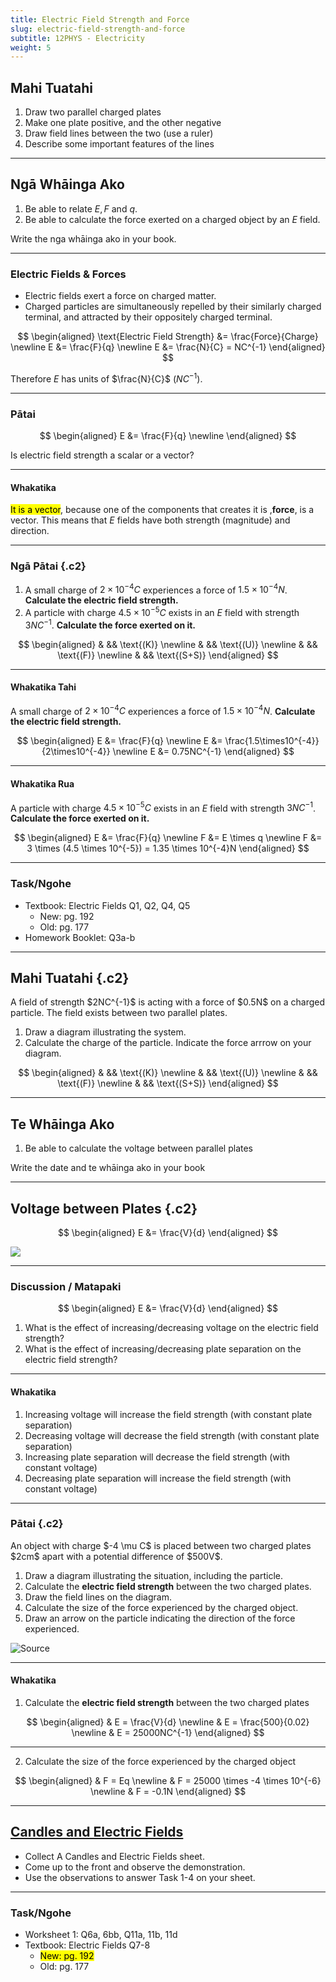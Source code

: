 ```yaml
---
title: Electric Field Strength and Force
slug: electric-field-strength-and-force
subtitle: 12PHYS - Electricity
weight: 5
---
```


## Mahi Tuatahi

1. Draw two parallel charged plates
2. Make one plate positive, and the other negative
3. Draw field lines between the two (use a ruler)
4. Describe some important features of the lines

---

## Ngā Whāinga Ako

1. Be able to relate $E, F$ and $q$.
2. Be able to calculate the force exerted on a charged object by an $E$ field.

<p class="instruction">Write the nga whāinga ako in your book.</p>

---

### Electric Fields & Forces

- Electric fields exert a force on charged matter.
- Charged particles are simultaneously repelled by their similarly charged terminal, and attracted by their oppositely charged terminal.

$$
\begin{aligned}
    \text{Electric Field Strength} &= \frac{Force}{Charge} \newline
    E &= \frac{F}{q} \newline
    E &= \frac{N}{C} = NC^{-1}
\end{aligned}
$$

Therefore $E$ has units of $\frac{N}{C}$ ($NC^{-1}$).

---

### Pātai

$$
\begin{aligned}
    E &= \frac{F}{q} \newline
\end{aligned}
$$

Is electric field strength a scalar or a vector?

---

#### Whakatika

<mark>It is a vector</mark>, because one of the components that creates it is ,__force__, is a vector. This means that $E$ fields have both strength (magnitude) and direction.

---

### Ngā Pātai {.c2}

1. A small charge of $2 \times 10^{-4}C$ experiences a force of $1.5\times10^{-4}N$. __Calculate the electric field strength.__
2. A particle with charge $4.5 \times 10^{-5}C$ exists in an $E$ field with strength $3NC^{-1}$. __Calculate the force exerted on it.__

$$
\begin{aligned}
    &  && \text{(K)} \newline
    &  && \text{(U)} \newline
    &  && \text{(F)} \newline
    &  && \text{(S+S)} 
\end{aligned}
$$

---

#### Whakatika Tahi

A small charge of $2 \times 10^{-4}C$ experiences a force of $1.5\times10^{-4}N$. __Calculate the electric field strength.__

$$
\begin{aligned}
    E &= \frac{F}{q} \newline
    E &= \frac{1.5\times10^{-4}}{2\times10^{-4}} \newline
    E &= 0.75NC^{-1}
\end{aligned}
$$

---

#### Whakatika Rua

A particle with charge $4.5 \times 10^{-5}C$ exists in an $E$ field with strength $3NC^{-1}$. __Calculate the force exerted on it.__

$$
\begin{aligned}
    E &= \frac{F}{q} \newline
    F &= E \times q \newline
    F &= 3 \times (4.5 \times 10^{-5}) = 1.35 \times 10^{-4}N 
\end{aligned}
$$

---

### Task/Ngohe

- Textbook: Electric Fields Q1, Q2, Q4, Q5
    + New: pg. 192
    + Old: pg. 177
- Homework Booklet: Q3a-b

---

## Mahi Tuatahi {.c2}

<div>
A field of strength $2NC^{-1}$ is acting with a force of $0.5N$ on a charged particle. The field exists between two parallel plates.

1. Draw a diagram illustrating the system.
2. Calculate the charge of the particle. Indicate the force arrrow on your diagram.
</div>

$$
\begin{aligned}
    &  && \text{(K)} \newline
    &  && \text{(U)} \newline
    &  && \text{(F)} \newline
    &  && \text{(S+S)} 
\end{aligned}
$$

---

## Te Whāinga Ako

1. Be able to calculate the voltage between parallel plates

<p class="instruction">Write the date and te whāinga ako in your book</p>

---

## Voltage between Plates {.c2}

$$
\begin{aligned}
    E &= \frac{V}{d}
\end{aligned}
$$

![](https://www.researchgate.net/profile/Khairurrijal-Khairurrijal-2/publication/283637594/figure/fig2/AS:614019543089182@1523405075955/Electric-field-force-lines-between-two-parallel-plates.png)

---

### Discussion / Matapaki

$$
\begin{aligned}
    E &= \frac{V}{d}
\end{aligned}
$$

1. What is the effect of increasing/decreasing voltage on the electric field strength?
2. What is the effect of increasing/decreasing plate separation on the electric field strength?

---

#### Whakatika

1. Increasing voltage will increase the field strength (with constant plate separation)
2. Decreasing voltage will decrease the field strength (with constant plate separation)
3. Increasing plate separation will decrease the field strength (with constant voltage)
4. Decreasing plate separation will increase the field strength (with constant voltage)

---

### Pātai {.c2}

<div>
An object with charge $-4 \mu C$ is placed between two charged plates $2cm$ apart with a potential difference of $500V$.

1. Draw a diagram illustrating the situation, including the particle.
2. Calculate the __electric field strength__ between the two charged plates.
3. Draw the field lines on the diagram.
4. Calculate the size of the force experienced by the charged object.
5. Draw an arrow on the particle indicating the direction of the force experienced.
</div>

![[Source](https://instrumentationtools.com/topic/metric-notation/)](https://instrumentationtools.com/wp-content/uploads/2020/03/Metric-Notation.png)

---

#### Whakatika

1. Calculate the __electric field strength__ between the two charged plates

$$
\begin{aligned}
    & E = \frac{V}{d} \newline
    & E = \frac{500}{0.02} \newline
    & E = 25000NC^{-1}
\end{aligned}
$$

---

2. Calculate the size of the force experienced by the charged object

$$
\begin{aligned}
    & F = Eq \newline
    & F = 25000 \times -4 \times 10^{-6} \newline
    & F = -0.1N
\end{aligned}
$$

---

## [Candles and Electric Fields](https://docs.google.com/document/d/18CnDWpo-05z72rtvTztYuwp9SvlM_N1OlUIsGH7a-7c/edit#)

- Collect A Candles and Electric Fields sheet.
- Come up to the front and observe the demonstration.
- Use the observations to answer Task 1-4 on your sheet.

<!-- ---

### Tūhura / Investigation {.c2}

<div>
__Setup__:

1. Open the Parallel Plates simulation on Google Classroom
2. Choose "Capacitance"
3. Uncheck "Capacitance", "Top Plate Charge", "Bar Graphs" and "Stored Energy"
4. Check "Plate Charges", "Electric Field", and "Current Direction"
5. Attach a voltmeter to the wire on either side of the parallel plates
</div>

<div>
__Pātai in your Books:__

1. What do you observe about the amount of charge on each plate as you vary the battery from 1.5V to -1.5V?
2. Similarly, what happens to the field strength (as indicated by the number of lines)
3. And, what happens when you vary the plate separation at a constant voltage?
</div>

---

<iframe src="https://phet.colorado.edu/sims/html/capacitor-lab-basics/latest/capacitor-lab-basics_en.html"
        width="800"
        height="600"
        allowfullscreen>
</iframe>

---

#### Whakatika

1. At the extremes there are a large number of charges on each plate. When the voltage reaches zero, there zero net charge on each plate. When the voltage crosses through to the other side the type of net charge swaps.
2. At the extremes (1.5, -1.5) there is maximum voltage and therefore strongest field. Reducing voltage reduces field strength. Zero voltage means zero field strength.
3. At constant voltage, increasing plate separates spaces out the field lines indicating a weaker field. Decreasing plate separation condenses the lines indicating a stronger field. -->

---

### Task/Ngohe

- Worksheet 1: Q6a, 6bb, Q11a, 11b, 11d
- Textbook: Electric Fields Q7-8
    + <mark>New: pg. 192</mark>
    + Old: pg. 177

